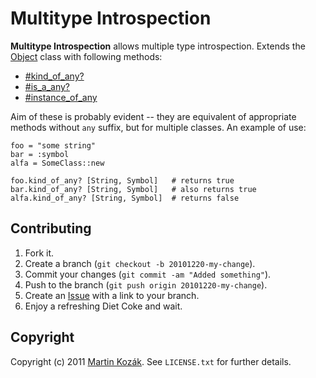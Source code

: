 Multitype Introspection
=======================

**Multitype Introspection** allows multiple type introspection. Extends 
the [Object][1] class with following methods:

* [#kind_of_any?][2]
* [#is_a_any?][3]
* [#instance_of_any][4]

Aim of these is probably evident -- they are equivalent of appropriate
methods without `any` suffix, but for multiple classes. An example of
use:

    foo = "some string"
    bar = :symbol
    alfa = SomeClass::new
    
    foo.kind_of_any? [String, Symbol]   # returns true
    bar.kind_of_any? [String, Symbol]   # also returns true
    alfa.kind_of_any? [String, Symbol]  # returns false

Contributing
------------

1. Fork it.
2. Create a branch (`git checkout -b 20101220-my-change`).
3. Commit your changes (`git commit -am "Added something"`).
4. Push to the branch (`git push origin 20101220-my-change`).
5. Create an [Issue][5] with a link to your branch.
6. Enjoy a refreshing Diet Coke and wait.


Copyright
---------

Copyright (c) 2011 [Martin Kozák][6]. See `LICENSE.txt` for
further details.

[1]: http://www.ruby-doc.org/core/classes/Object.html
[2]: http://www.ruby-doc.org/core/classes/Object.html#M000372
[3]: http://www.ruby-doc.org/core/classes/Object.html#M000373
[4]: http://www.ruby-doc.org/core/classes/Object.html#M000371
[5]: http://github.com/martinkozak/multitype-introspection/issues
[6]: http://www.martinkozak.net/
